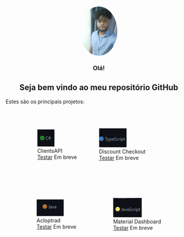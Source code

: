 

<!--
**Jhan10/Jhan10** is a ✨ _special_ ✨ repository because its `README.md` (this file) appears on your GitHub profile.

Here are some ideas to get you started:

- 🔭 I’m currently working on ...
- 🌱 I’m currently learning ...
- 👯 I’m looking to collaborate on ...
- 🤔 I’m looking for help with ...
- 💬 Ask me about ...
- 📫 How to reach me: ...
- 😄 Pronouns: ...
- ⚡ Fun fact: ...
-->
<div>
<p align="center">
 <img width="100px" src="_assets/my/my.png" align="center" alt="profile photo"
 style="border-radius: 50%;"
 />
 <h3 align="center">Olá!</h1>
 <h2 align="center">Seja bem vindo ao meu repositório GitHub</h3>

<p>Estes são os principais projetos:</p>
</p>
<p align="center">
</p>
 <div class="projs"
 style="
    display: flex;
    flex-direction: column;
    align-items: center;">
        <div class="storeArea"
        style="
            display: flex;
         flex-direction: row;
    flex-wrap: wrap;
    align-content: flex-start;
    justify-content: center;
    align-items: center;
        ">
            <div class="storeItens"
                    style="
                    padding: 10px;
                    ">
                    <img src="_assets/ClientsAPI/Default.png" alt="">
                    <div class="itensInfo">
                          <span class="itemTitle">ClientsAPI</span>
                    </div>
                    <a href="">Testar</a> Em breve
            </div>
            <div class="storeItens"
                    style="
                    padding: 50px;
                    ">
                    <img src="_assets/Discount_Checkout/Default.png" alt="">
                    <div class="itensInfo">
                        <span class="itemTitle">Discount Checkout</span>
                    </div>
                    <a href="">Testar</a> Em breve
            </div>
            <div class="storeItens"
                    style="
                    padding: 50px;
                    ">
                    <img src="_assets/Acloptrad/Default.png" alt="">
                    <div class="itensInfo">
                        <span class="itemTitle">Acloptrad</span>
                    </div>
                    <a href="">Testar</a> Em breve
            </div>
            <div class="storeItens"
                    style="
                    padding: 50px;
                    ">
                    <img src="_assets/Material/Default.png" alt="">
                    <div class="itensInfo">
                        <span class="itemTitle">Material Dashboard</span>
                    </div>
                    <a href="">Testar</a> Em breve
            </div>
    </div>
 </div>
</div>
